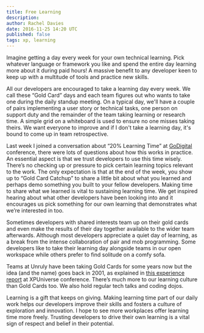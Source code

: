 ```yaml
---
title: Free Learning
description: 
author: Rachel Davies
date: 2016-11-25 14:20 UTC
published: false
tags: xp, learning
---
```


Imagine getting a day every week for your own technical learning. Pick whatever language or framework you like and spend the entire day learning more about it during paid hours! A massive benefit to any developer keen to keep up with a multitude of tools and practice new skills.  

All our developers are encouraged to take a learning day every week. We call these “Gold Card” days and each team figures out who wants to take one during the daily standup meeting. On a typical day, we'll have a couple of pairs implementing a user story or technical tasks, one person on support duty and the remainder of the team taking learning or research time. A simple grid on a whiteboard is used to ensure no one misses taking theirs. We want everyone to improve and if I don't take a learning day, it's bound to come up in team retrospective.

Last week I joined a conversation about “20% Learning Time” at [GoDigital](https://2016.godigital.is/open-space.html) conference, there were lots of questions about how this works in practice. An essential aspect is that we trust developers to use this time wisely. There’s no checking up or pressure to pick certain learning topics relevant to the work. The only expectation is that at the end of the week, you show up to “Gold Card Catchup” to share a little bit about what you learned and perhaps demo something you built to your fellow developers. Making time to share what we learned is vital to sustaining learning time. We get inspired hearing about what other developers have been looking into and it encourages us pick something for our own learning that demonstrates what we’re interested in too. 

Sometimes developers with shared interests team up on their gold cards and even make the results of their day together available to the wider team afterwards. Although most developers appreciate a quiet day of learning, as a break from the intense collaboration of pair and mob programming. Some developers like to take their learning day alongside teams in our open workspace while others prefer to find solitude on a comfy sofa.

Teams at Unruly have been taking Gold Cards for some years now but the idea (and the name) goes back in 2001, as explained in [this experience report](http://www.morethan.technology/downloads/papers/InnovationAndSustainabilityWithGoldCards.pdf) at XPUniverse conference. There’s much more to our learning culture than Gold Cards too. We also hold regular tech talks and coding dojos. 

Learning is a gift that keeps on giving. Making learning time part of our daily work helps our developers improve their skills and fosters a culture of exploration and innovation. I hope to see more workplaces offer learning time more freely. Trusting developers to drive their own learning is a vital sign of respect and belief in their potential.
